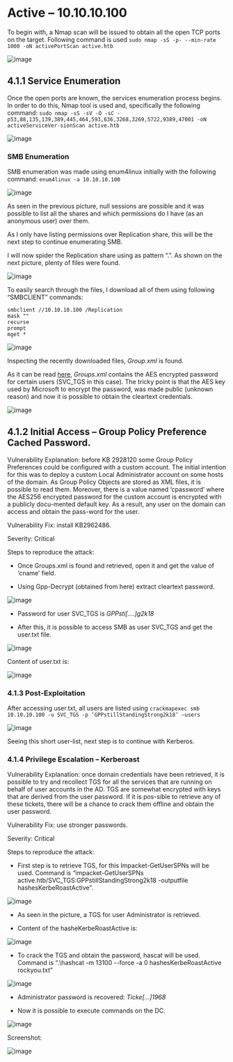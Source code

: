 # Active – 10.10.10.100

To begin with, a Nmap scan will be issued to obtain all the open TCP ports on the target. Following command is used ``` sudo nmap -sS -p- --min-rate 1000 -oN activePortScan active.htb ```
 
![image](images/Active/Imagen1.png)

## 4.1.1 Service Enumeration

Once the open ports are known, the services enumeration process begins. In order to do this, Nmap tool is used and, specifically the following command: ``` sudo nmap -sS -sV -O -sC -p53,88,135,139,389,445,464,593,636,3268,3269,5722,9389,47001 -oN activeServiceVer-sionScan active.htb ```
 
![image](images/Active/Imagen2.png)

### SMB Enumeration

SMB enumeration was made using enum4linux initially with the following command: ``` enum4linux -a 10.10.10.100 ```

![image](images/Active/Imagen3.png)

As seen in the previous picture, null sessions are possible and it was possible to list all the shares and which permissions do I have (as an anonymous user) over them.

As I only have listing permissions over Replication share, this will be the next step to continue enumerating SMB.

I will now spider the Replication share using as pattern “.”. As shown on the next picture, plenty of files were found.
 
![image](images/Active/Imagen4.png)

To easily search through the files, I download all of them using following “SMBCLIENT” commands:

```
smbclient //10.10.10.100 /Replication
mask ""
recurse
prompt
mget *
```
![image](images/Active/Imagen5.png)

Inspecting the recently downloaded files, *Group.xml* is found.

As it can be read [here](https://adsecurity.org/?p=2288), *Groups.xml* contains the AES encrypted password for certain users (SVC_TGS in this case). The tricky point is that the AES key used by Microsoft to encrypt the password, was made public (unknown reason) and now it is possible to obtain the cleartext credentials.

![image](images/Active/Imagen6.png)

## 4.1.2 Initial Access – Group Policy Preference Cached Password.

Vulnerability Explanation: before KB 2928120 some Group Policy Preferences could be configured with a custom account. The initial intention for this was to deploy a custom Local Administrator account on some hosts of the domain. As Group Policy Objects are stored as XML files, it is possible to read them. Moreover, there is a value named ‘cpassword’ where the AES256 encrypted password for the custom account is encrypted with a publicly docu-mented default key. As a result, any user on the domain can access and obtain the pass-word for the user.

Vulnerability Fix: install KB2962486.

Severity: Critical

Steps to reproduce the attack: 

- Once Groups.xml is found and retrieved, open it and get the value of ‘cname’ field.

- Using Gpp-Decrypt (obtained from here) extract cleartext password.
 
![image](images/Active/Imagen7.png)

- Password for user SVC_TGS is *GPPsti[....]g2k18*

- After this, it is possible to access SMB as user SVC_TGS and get the user.txt file.
 
![image](images/Active/Imagen8.png)

Content of user.txt is:
 
![image](images/Active/Imagen9.png)

### 4.1.3 Post-Exploitation

After accessing user.txt, all users are listed using ```crackmapexec smb 10.10.10.100 -u SVC_TGS -p ‘GPPstillStandingStrong2k18’ –users ```
 
![image](images/Active/Imagen10.png)

Seeing this short user-list, next step is to continue with Kerberos.

### 4.1.4 Privilege Escalation – Kerberoast

Vulnerability Explanation: once domain credentials have been retrieved, it is possible to try and recollect TGS for all the services that are running on behalf of user accounts in the AD. TGS are somewhat encrypted with keys that are derived from the user password. If it is pos-sible to retrieve any of these tickets, there will be a chance to crack them offline and obtain the user password.

Vulnerability Fix: use stronger passwords.

Severity: Critical

Steps to reproduce the attack:

- First step is to retrieve TGS, for this Impacket-GetUserSPNs will be used. Command is “impacket-GetUserSPNs active.htb/SVC_TGS:GPPstillStandingStrong2k18 -outputfile hashesKerbeRoastActive”.
 
![image](images/Active/Imagen11.png)

- As seen in the picture, a TGS for user Administrator is retrieved.

-	Content of the hasheKerbeRoastActive is:
 
![image](images/Active/Imagen12.png)

- To crack the TGS and obtain the password, hascat will be used. Command is “.\hashcat -m 13100 --force -a 0 hashesKerbeRoastActive rockyou.txt”
 
![image](images/Active/Imagen13.png)

- Administrator password is recovered: *Ticke[...]1968*

- Now it is possible to execute commands on the DC.
 
![image](images/Active/Imagen14.png)

Screenshot:
 
![image](images/Active/Imagen15.png)
